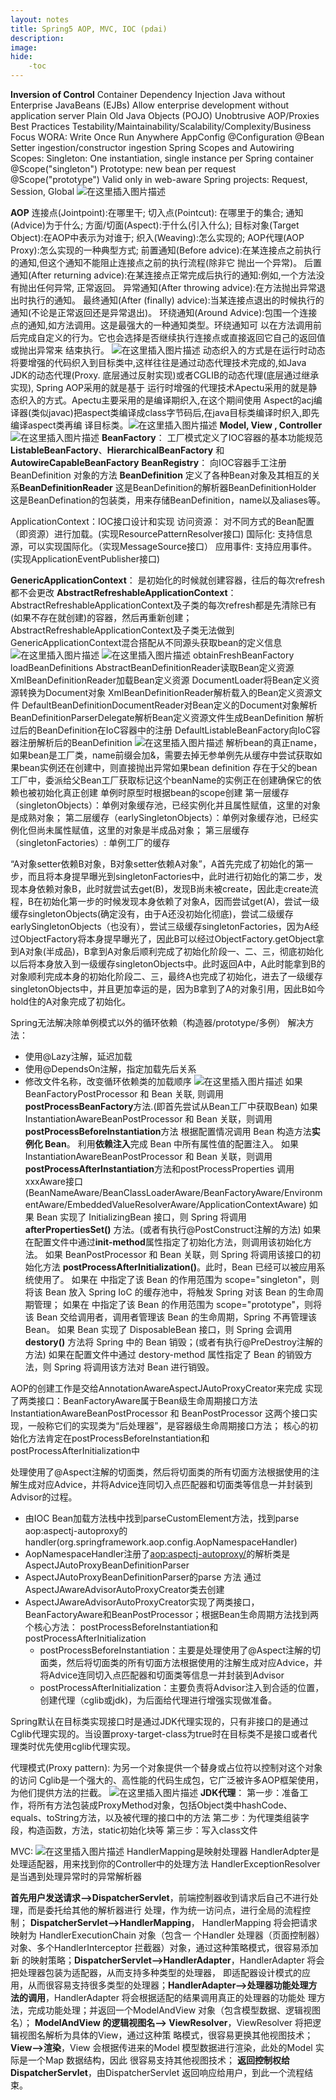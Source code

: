 ```yaml
---
layout: notes
title: Spring5 AOP, MVC, IOC (pdai)
description: 
image: 
hide:
    -toc
---
```

**Inversion of Control** Container 
Dependency Injection
Java without Enterprise JavaBeans (EJBs)
Allow enterprise development without application server
Plain Old Java Objects (POJO)
Unobtrusive
AOP/Proxies
Best Practices
Testability/Maintainability/Scalability/Complexity/Business Focus
WORA: Write Once Run Anywhere
AppConfig @Configuration
@Bean
Setter ingestion/constructor ingestion
Spring Scopes and Autowiring
Scopes:
Singleton: One instantiation, single instance per Spring container @Scope("singleton")
Prototype: new bean per request
@Scope("prototype")
Valid only in web-aware Spring projects: Request, Session, Global
![在这里插入图片描述](https://img-blog.csdnimg.cn/b39376266832483c8da261fe370604e2.png)

**AOP**
连接点(Jointpoint):在哪里干;
切入点(Pointcut): 在哪里于的集合;
通知(Advice)为于什么;
方面/切面(Aspect):于什么(引入什么);
目标对象(Target Object):在AOP中表示为对谁于;
织入(Weaving):怎么实现的;
AOP代理(AOP Proxy):怎么实现的一种典型方式;
前置通知(Before advice):在某连接点之前执行的通知,但这个通知不能阻止连接点之前的执行流程(除非它 抛出一个异常)。
后置通知(After returning advice):在某连接点正常完成后执行的通知:例如,一个方法没有抛出任何异常, 正常返回。
异常通知(After throwing advice):在方法抛出异常退出时执行的通知。
最终通知(After (finally) advice):当某连接点退出的时候执行的通知(不论是正常返回还是异常退出)。 
环绕通知(Around Advice):包围一个连接点的通知,如方法调用。这是最强大的一种通知类型。环绕通知可 以在方法调用前后完成自定义的行为。它也会选择是否继续执行连接点或直接返回它自己的返回值或抛出异常来 结束执行。
![在这里插入图片描述](https://img-blog.csdnimg.cn/ddbf5153bcf14caea102a043cfba3532.png)
动态织入的方式是在运行时动态将要增强的代码织入到目标类中,这样往往是通过动态代理技术完成的,如Java JDK的动态代理(Proxy. 底层通过反射实现)或者CGLIB的动态代理(底层通过继承实现), Spring AOP采用的就是基于 运行时增强的代理技术Apectu采用的就是静态织入的方式。Apectu主要采用的是编译期织入,在这个期间使用
Aspect的acj编译器(类似javac)把aspect类编译成class字节码后,在java目标类编译时织入,即先编译aspect类再编 译目标类。![在这里插入图片描述](https://img-blog.csdnimg.cn/9e67f38dfb2d4745a56d521acb40ae2f.png#pic_center)
**Model, View , Controller**![在这里插入图片描述](https://img-blog.csdnimg.cn/ef516aef2ab54a799c5a8af7bd5037c4.png)
**BeanFactory**： 工厂模式定义了IOC容器的基本功能规范
**ListableBeanFactory**、**HierarchicalBeanFactory** 和**AutowireCapableBeanFactory**
**BeanRegistry**： 向IOC容器手工注册 BeanDefinition 对象的方法
**BeanDefinition** 定义了各种Bean对象及其相互的关系**BeanDefinitionReader** 这是BeanDefinition的解析器BeanDefinitionHolder 这是BeanDefination的包装类，用来存储BeanDefinition，name以及aliases等。

ApplicationContext：IOC接口设计和实现
访问资源： 对不同方式的Bean配置（即资源）进行加载。(实现ResourcePatternResolver接口)
国际化: 支持信息源，可以实现国际化。（实现MessageSource接口）
应用事件: 支持应用事件。(实现ApplicationEventPublisher接口)

**GenericApplicationContext**： 是初始化的时候就创建容器，往后的每次refresh都不会更改
**AbstractRefreshableApplicationContext**： AbstractRefreshableApplicationContext及子类的每次refresh都是先清除已有(如果不存在就创建)的容器，然后再重新创建；AbstractRefreshableApplicationContext及子类无法做到GenericApplicationContext混合搭配从不同源头获取bean的定义信息
![在这里插入图片描述](https://img-blog.csdnimg.cn/75fe79faaffc4fca9e61ae3d0b40dc11.png)
![在这里插入图片描述](https://img-blog.csdnimg.cn/51446c89542840cebefd9a5d923349e8.png)
obtainFreshBeanFactory
loadBeanDefinitions
AbstractBeanDefinitionReader读取Bean定义资源
XmlBeanDefinitionReader加载Bean定义资源
DocumentLoader将Bean定义资源转换为Document对象
XmlBeanDefinitionReader解析载入的Bean定义资源文件
DefaultBeanDefinitionDocumentReader对Bean定义的Document对象解析
BeanDefinitionParserDelegate解析Bean定义资源文件生成BeanDefinition
解析过后的BeanDefinition在IoC容器中的注册
DefaultListableBeanFactory向IoC容器注册解析后的BeanDefinition
![在这里插入图片描述](https://img-blog.csdnimg.cn/a2fd6e48823d4a14a92739fda99d2f48.png)
解析bean的真正name，如果bean是工厂类，name前缀会加&，需要去掉无参单例先从缓存中尝试获取如果bean实例还在创建中，则直接抛出异常如果bean definition 存在于父的bean工厂中，委派给父Bean工厂获取标记这个beanName的实例正在创建确保它的依赖也被初始化真正创建 单例时原型时根据bean的scope创建
第一层缓存（singletonObjects）：单例对象缓存池，已经实例化并且属性赋值，这里的对象是成熟对象；
第二层缓存（earlySingletonObjects）：单例对象缓存池，已经实例化但尚未属性赋值，这里的对象是半成品对象；
第三层缓存（singletonFactories）: 单例工厂的缓存

“A对象setter依赖B对象，B对象setter依赖A对象”，A首先完成了初始化的第一步，而且将本身提早曝光到singletonFactories中，此时进行初始化的第二步，发现本身依赖对象B，此时就尝试去get(B)，发现B尚未被create，因此走create流程，B在初始化第一步的时候发现本身依赖了对象A，因而尝试get(A)，尝试一级缓存singletonObjects(确定没有，由于A还没初始化彻底)，尝试二级缓存earlySingletonObjects（也没有），尝试三级缓存singletonFactories，因为A经过ObjectFactory将本身提早曝光了，因此B可以经过ObjectFactory.getObject拿到A对象(半成品)，B拿到A对象后顺利完成了初始化阶段一、二、三，彻底初始化以后将本身放入到一级缓存singletonObjects中。此时返回A中，A此时能拿到B的对象顺利完成本身的初始化阶段二、三，最终A也完成了初始化，进去了一级缓存singletonObjects中，并且更加幸运的是，因为B拿到了A的对象引用，因此B如今hold住的A对象完成了初始化。

Spring无法解决除单例模式以外的循环依赖（构造器/prototype/多例）
解决方法：
- 使用@Lazy注解，延迟加载
- 使用@DependsOn注解，指定加载先后关系
- 修改文件名称，改变循环依赖类的加载顺序
![在这里插入图片描述](https://img-blog.csdnimg.cn/56a7df1d613a43b3a3fc1e098057c8cc.png)
如果 BeanFactoryPostProcessor 和 Bean 关联, 则调用**postProcessBeanFactory**方法.(即首先尝试从Bean工厂中获取Bean)
如果 InstantiationAwareBeanPostProcessor 和 Bean 关联，则调用**postProcessBeforeInstantiation**方法
根据配置情况调用 Bean 构造方法**实例化 Bean**。
利用**依赖注入**完成 Bean 中所有属性值的配置注入。
如果 InstantiationAwareBeanPostProcessor 和 Bean 关联，则调用**postProcessAfterInstantiation**方法和postProcessProperties
调用xxxAware接口 (BeanNameAware/BeanClassLoaderAware/BeanFactoryAware/EnvironmentAware/EmbeddedValueResolverAware/ApplicationContextAware)
如果 Bean 实现了 InitializingBean 接口，则 Spring 将调用 **afterPropertiesSet()** 方法。(或者有执行@PostConstruct注解的方法)
如果在配置文件中通过**init-method**属性指定了初始化方法，则调用该初始化方法。
如果 BeanPostProcessor 和 Bean 关联，则 Spring 将调用该接口的初始化方法 **postProcessAfterInitialization()**。此时，Bean 已经可以被应用系统使用了。
如果在 <bean> 中指定了该 Bean 的作用范围为 scope="singleton"，则将该 Bean 放入 Spring IoC 的缓存池中，将触发 Spring 对该 Bean 的生命周期管理；
如果在 <bean> 中指定了该 Bean 的作用范围为 scope="prototype"，则将该 Bean 交给调用者，调用者管理该 Bean 的生命周期，Spring 不再管理该 Bean。
如果 Bean 实现了 DisposableBean 接口，则 Spring 会调用 **destory()** 方法将 Spring 中的 Bean 销毁；(或者有执行@PreDestroy注解的方法)
如果在配置文件中通过 destory-method 属性指定了 Bean 的销毁方法，则 Spring 将调用该方法对 Bean 进行销毁。

AOP的创建工作是交给AnnotationAwareAspectJAutoProxyCreator来完成
实现了两类接口：BeanFactoryAware属于Bean级生命周期接口方法InstantiationAwareBeanPostProcessor 和 BeanPostProcessor 这两个接口实现，一般称它们的实现类为“后处理器”，是容器级生命周期接口方法；
核心的初始化方法肯定在postProcessBeforeInstantiation和postProcessAfterInitialization中

处理使用了@Aspect注解的切面类，然后将切面类的所有切面方法根据使用的注解生成对应Advice，并将Advice连同切入点匹配器和切面类等信息一并封装到Advisor的过程。

 - 由IOC Bean加载方法栈中找到parseCustomElement方法，找到parse aop:aspectj-autoproxy的handler(org.springframework.aop.config.AopNamespaceHandler)
 - AopNamespaceHandler注册了<aop:aspectj-autoproxy/>的解析类是AspectJAutoProxyBeanDefinitionParser
 - AspectJAutoProxyBeanDefinitionParser的parse 方法 通过AspectJAwareAdvisorAutoProxyCreator类去创建
 - AspectJAwareAdvisorAutoProxyCreator实现了两类接口，BeanFactoryAware和BeanPostProcessor；根据Bean生命周期方法找到两个核心方法：
postProcessBeforeInstantiation和postProcessAfterInitialization 
 	- postProcessBeforeInstantiation：主要是处理使用了@Aspect注解的切面类，然后将切面类的所有切面方法根据使用的注解生成对应Advice，并将Advice连同切入点匹配器和切面类等信息一并封装到Advisor
	 - postProcessAfterInitialization：主要负责将Advisor注入到合适的位置，创建代理（cglib或jdk)，为后面给代理进行增强实现做准备。

Spring默认在目标类实现接口时是通过JDK代理实现的，只有非接口的是通过Cglib代理实现的。当设置proxy-target-class为true时在目标类不是接口或者代理类时优先使用cglib代理实现。

代理模式(Proxy pattern): 为另一个对象提供一个替身或占位符以控制对这个对象的访问
Cglib是一个强大的、高性能的代码生成包，它广泛被许多AOP框架使用，为他们提供方法的拦截。
![在这里插入图片描述](https://img-blog.csdnimg.cn/9dd0ce506f1740958cdd6eb35695d564.png)
**JDK代理**：
第一步：准备工作，将所有方法包装成ProxyMethod对象，包括Object类中hashCode、equals、toString方法，以及被代理的接口中的方法
第二步：为代理类组装字段，构造函数，方法，static初始化块等
第三步：写入class文件

MVC:
![在这里插入图片描述](https://img-blog.csdnimg.cn/67c56cc30363437d83b5658e5c501ec4.png)
HandlerMapping是映射处理器
HandlerAdpter是处理适配器，用来找到你的Controller中的处理方法
HandlerExceptionResolver是当遇到处理异常时的异常解析器

**首先用户发送请求——>DispatcherServlet**，前端控制器收到请求后自己不进行处理，而是委托给其他的解析器进行 处理，作为统一访问点，进行全局的流程控制；
**DispatcherServlet——>HandlerMapping**， HandlerMapping 将会把请求映射为 HandlerExecutionChain 对象（包含一 个Handler 处理器（页面控制器）对象、多个HandlerInterceptor 拦截器）对象，通过这种策略模式，很容易添加新 的映射策略；**DispatcherServlet——>HandlerAdapter**，HandlerAdapter 将会把处理器包装为适配器，从而支持多种类型的处理器， 即适配器设计模式的应用，从而很容易支持很多类型的处理器；**HandlerAdapter——>处理器功能处理方法的调用**，HandlerAdapter 将会根据适配的结果调用真正的处理器的功能处 理方法，完成功能处理；并返回一个ModelAndView 对象（包含模型数据、逻辑视图名）；
**ModelAndView 的逻辑视图名——> ViewResolver**，ViewResolver 将把逻辑视图名解析为具体的View，通过这种策 略模式，很容易更换其他视图技术；
**View——>渲染**，View 会根据传进来的Model 模型数据进行渲染，此处的Model 实际是一个Map 数据结构，因此 很容易支持其他视图技术；
**返回控制权给DispatcherServlet**，由DispatcherServlet 返回响应给用户，到此一个流程结束。